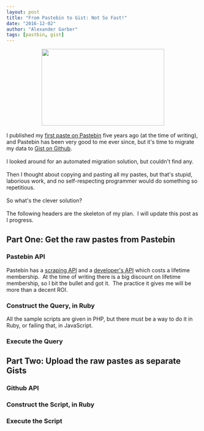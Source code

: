 ```yaml
---
layout: post
title: "From Pastebin to Gist: Not So Fast!"
date: "2016-12-02"
author: "Alexander Garber"
tags: [pastbin, gist]
---
```


<div dir="ltr" style="text-align: left;" trbidi="on">
  <div class="separator" style="clear: both; text-align: center;"><a href="https://3.bp.blogspot.com/-qsqGvxuiR8k/WEDzEsJzVzI/AAAAAAAAKfg/CQ9BSqyJpR4UVqr5yOB9r-8Mb4obnBQbwCPcB/s1600/gist_github.jpg" imageanchor="1" style="margin-left: 1em; margin-right: 1em;"><img
        border="0" height="200" src="https://3.bp.blogspot.com/-qsqGvxuiR8k/WEDzEsJzVzI/AAAAAAAAKfg/CQ9BSqyJpR4UVqr5yOB9r-8Mb4obnBQbwCPcB/s320/gist_github.jpg" width="320" /></a></div><br />I published my <a href="http://pastebin.com/u/clockworkpc"
    target="_blank">first paste on Pastebin</a> five years ago (at the time of writing), and Pastebin has been very good to me ever since, but it's time to migrate my data to <a href="https://gist.github.com/clockworkpc" target="_blank">Gist on
    Github</a>.<br /><br />I looked around for an automated migration solution, but couldn't find any.<br /><br />Then I thought about copying and pasting all my pastes, but that's stupid, laborious work, and no self-respecting programmer would
  do something so repetitious.<br /><br />So what's the clever solution?<br /><br />The following headers are the skeleton of my plan. &nbsp;I will update this post as I progress.<br />
  <h2 style="text-align: left;">Part One: Get the raw pastes from Pastebin</h2>
  <h3 style="text-align: left;">Pastebin API</h3>
  <div>Pastebin has a <a href="http://pastebin.com/api_scraping_faq" target="_blank">scraping API</a>&nbsp;and a <a href="http://pastebin.com/api" target="_blank">developer's API</a>&nbsp;which costs a lifetime membership. &nbsp;At the time of
    writing there is a big discount on lifetime membership, so I bit the bullet and got it. &nbsp;The practice it gives me will be more than a decent ROI.</div>
  <h3 style="text-align: left;">Construct the Query, in Ruby</h3>
  <div>All the sample scripts are given in PHP, but there must be a way to do it in Ruby, or failing that, in JavaScript.</div>
  <h3 style="text-align: left;">Execute the Query</h3>
  <h2 style="text-align: left;">Part Two: Upload the raw pastes as separate Gists</h2>
  <h3 style="text-align: left;">Github API</h3>
  <h3 style="text-align: left;">Construct the Script, in Ruby&nbsp;</h3>
  <h3 style="text-align: left;">Execute the Script</h3>
  <div><br /></div>
</div>
